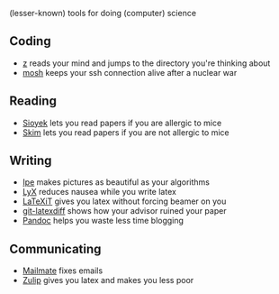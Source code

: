 (lesser-known) tools for doing (computer) science

## Coding
* [z](https://github.com/rupa/z) reads your mind and jumps to the directory you're thinking about
* [mosh](https://mosh.org) keeps your ssh connection alive after a nuclear war

## Reading
* [Sioyek](https://sioyek.info) lets you read papers if you are allergic to mice
* [Skim](https://skim-app.sourceforge.io) lets you read papers if you are not allergic to mice

## Writing
* [Ipe](https://ipe.otfried.org) makes pictures as beautiful as your algorithms
* [LyX](https://www.chachatelier.fr/latexit/) reduces nausea while you write latex
* [LaTeXiT](https://www.chachatelier.fr/latexit/) gives you latex without forcing beamer on you
* [git-latexdiff](https://gitlab.com/git-latexdiff/git-latexdiff) shows how your advisor ruined your paper
* [Pandoc](https://pandoc.org) helps you waste less time blogging

## Communicating
* [Mailmate](https://freron.com) fixes emails
* [Zulip](https://zulip.com/for/research/) gives you latex and makes you less poor
